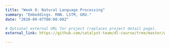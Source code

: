```yaml
---
title: "Week 8: Natural Language Processing"
summary: "Embeddings. RNN. LSTM, GRU."
date: "2020-09-07T00:00:00Z"

# Optional external URL for project (replaces project detail page).
external_link: https://github.com/catalyst-team/dl-course/tree/master/week-08

---
```

